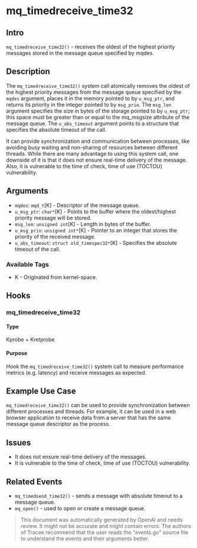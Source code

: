 
# mq_timedreceive_time32

## Intro
`mq_timedreceive_time32()` - receives the oldest of the highest priority messages stored in the message queue specified by mqdes.

## Description
The `mq_timedreceive_time32()` system call atomically removes the oldest of the highest priority messages from the message queue specified by the `mqdes` argument, places it in the memory pointed to by `u_msg_ptr`, and returns its priority in the integer pointed to by `msg_prio`. The `msg_len` argument specifies the size in bytes of the storage pointed to by `u_msg_ptr`; this space must be greater than or equal to the mq_msgsize attribute of the message queue. The `u_abs_timeout` argument points to a structure that specifies the absolute timeout of the call. 

It can provide synchronization and communication between processes, like avoiding busy waiting and non-sharing of resources between different threads. While there are many advantage to using this system call, one downside of it is that it does not ensure real-time delivery of the message. Also, it is vulnerable to the time of check, time of use (TOCTOU) vulnerability. 

## Arguments
* `mqdes`: `mqd_t`[K] - Descriptor of the message queue.
* `u_msg_ptr`: `char*`[K] - Points to the buffer where the oldest/highest priority message will be stored.
* `msg_len`: `unsigned int`[K] - Length in bytes of the buffer. 
* `u_msg_prio`: `unsigned int*`[K] - Pointer to an integer that stores the priority of the received message.
* `u_abs_timeout`: `struct old_timespec32*`[K] - Specifies the absolute timeout of the call.

### Available Tags
* K - Originated from kernel-space.

## Hooks
### mq_timedreceive_time32
#### Type
Kprobe + Kretprobe
#### Purpose
Hook the `mq_timedreceive_time32()` system call to measure performance metrics (e.g. latency) and receive messages as expected. 

## Example Use Case
`mq_timedreceive_time32()` can be used to provide synchronization between different processes and threads. For example, it can be used in a web browser application to receive data from a server that has the same message queue descriptor as the process.

## Issues
* It does not ensure real-time delivery of the messages. 
* It is vulnerable to the time of check, time of use (TOCTOU) vulnerability. 

## Related Events
* `mq_timedsend_time32()` - sends a message with absolute timeout to a message queue. 
* `mq_open()` - used to open or create a message queue.

> This document was automatically generated by OpenAI and needs review. It might
> not be accurate and might contain errors. The authors of Tracee recommend that
> the user reads the "events.go" source file to understand the events and their
> arguments better.
